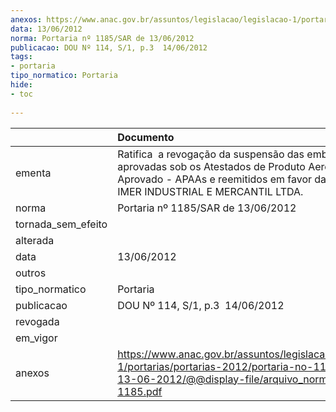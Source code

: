 ```yaml
---
anexos: https://www.anac.gov.br/assuntos/legislacao/legislacao-1/portarias/portarias-2012/portaria-no-1185-sar-de-13-06-2012/@@display-file/arquivo_norma/PA2012-1185.pdf
data: 13/06/2012
norma: Portaria nº 1185/SAR de 13/06/2012
publicacao: DOU Nº 114, S/1, p.3  14/06/2012
tags:
- portaria
tipo_normatico: Portaria
hide: 
- toc 
 
---
```


|                    | Documento                                                                                                                                                                               |
|:-------------------|:----------------------------------------------------------------------------------------------------------------------------------------------------------------------------------------|
| ementa             | Ratifica  a revogação da suspensão das embalagens aprovadas sob os Atestados de Produto Aeronáutico Aprovado - APAAs e reemitidos em favor da empresa IMER INDUSTRIAL E MERCANTIL LTDA. |
| norma              | Portaria nº 1185/SAR de 13/06/2012                                                                                                                                                      |
| tornada_sem_efeito |                                                                                                                                                                                         |
| alterada           |                                                                                                                                                                                         |
| data               | 13/06/2012                                                                                                                                                                              |
| outros             |                                                                                                                                                                                         |
| tipo_normatico     | Portaria                                                                                                                                                                                |
| publicacao         | DOU Nº 114, S/1, p.3  14/06/2012                                                                                                                                                        |
| revogada           |                                                                                                                                                                                         |
| em_vigor           |                                                                                                                                                                                         |
| anexos             | https://www.anac.gov.br/assuntos/legislacao/legislacao-1/portarias/portarias-2012/portaria-no-1185-sar-de-13-06-2012/@@display-file/arquivo_norma/PA2012-1185.pdf                       |
